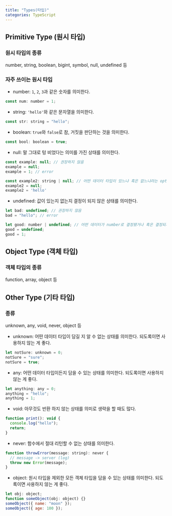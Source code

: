 ```yaml
---
title: "Types(타입)"
categories: TypeScript
---
```


## Primitive Type (원시 타입)

### 원시 타입의 종류

number, string, boolean, bigint, symbol, null, undefined 등

### 자주 쓰이는 원시 타입

- number: `1`, `2`, `3`과 같은 숫자를 의미한다.

```jsx
const num: number = 1;
```

- string: `'hello'`와 같은 문자열을 의미한다.

```jsx
const str: string = "hello";
```

- boolean: `true`와 `false`로 참, 거짓을 판단하는 것을 의미한다.

```jsx
const bool: boolean = true;
```

- null: 말 그대로 텅 비었다는 의미를 가진 상태를 의미한다.

```jsx
const example: null; // 권장하지 않음
example = null;
example = 1; // error

const example2: string | null; // 어떤 데이터 타입이 있느냐 혹은 없느냐라는 optional 선언
example2 = null;
example2 = 'hello'
```

- undefined: 값이 있는지 없는지 결정이 되지 않은 상태를 의미한다.

```jsx
let bad: undefined; // 권장하지 않음
bad = "hello"; // error

let good: number | undefined; // 어떤 데이터가 number로 결정됐거나 혹은 결정되지 않아 undefined라는 optional 선언
good = undefined;
good = 1;
```

## Object Type (객체 타입)

### 객체 타입의 종류

function, array, object 등

## Other Type (기타 타입)

### 종류

unknown, any, void, never, object 등

- unknown: 어떤 데이터 타입이 담길 지 알 수 없는 상태를 의미한다. 되도록이면 사용하지 않는 게 좋다.

```jsx
let notSure: unknown = 0;
notSure = "sure";
notSure = true;
```

- any: 어떤 데이터 타입이든지 담을 수 있는 상태를 의미한다. 되도록이면 사용하지 않는 게 좋다.

```jsx
let anything: any = 0;
anything = "hello";
anything = 1;
```

- void: 아무것도 반환 하지 않는 상태를 의미로 생략을 할 때도 많다.

```jsx
function print(): void {
  console.log("hello");
  return;
}
```

- never: 함수에서 절대 리턴할 수 없는 상태를 의미한다.

```jsx
function throwError(message: string): never {
  // message -> server (log)
  throw new Error(message);
}
```

- object: 원시 타입을 제외한 모든 객체 타입을 담을 수 있는 상태를 의미한다. 되도록이면 사용하지 않는 게 좋다.

```jsx
let obj: object;
function someObject(obj: object) {}
someObject({ name: "moon" });
someObject({ age: 100 });
```
